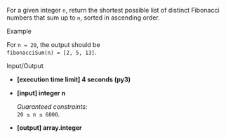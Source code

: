 
For a given integer  `n`, return the shortest possible list of distinct  Fibonacci numbers  that sum up to  `n`, sorted in ascending order.

Example

For  `n = 20`, the output should be  
`fibonacciSum(n) = [2, 5, 13]`.

Input/Output

-   **[execution time limit] 4 seconds (py3)**
    
-   **[input] integer n**
    
    _Guaranteed constraints:_  
    `20 ≤ n ≤ 6000`.
    
-   **[output] array.integer**